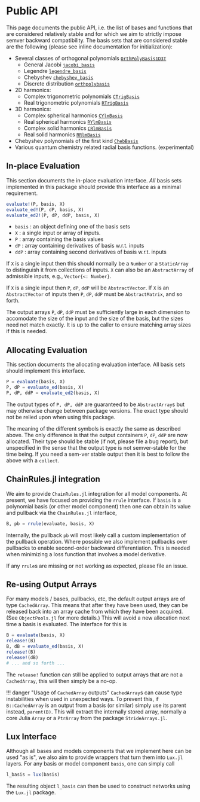 
# Public API 

This page documents the public API, i.e. the list of bases and functions that are considered relatively stable and for which we aim to strictly impose semver backward compatibility. The basis sets that are considered stable are the following (please see inline documentation for initialization): 

* Several classes of orthogonal polynomials [`OrthPolyBasis1D3T`](@ref)
   - General Jacobi [`jacobi_basis`](@ref)
   - Legendre [`legendre_basis`](@ref)
   - Chebyshev [`chebyshev_basis`](@ref)
   - Discrete distribution [`orthpolybasis`](@ref) 
* 2D harmonics: 
   - Complex trigonometric polynomials [`CTrigBasis`](@ref)
   - Real trigonometric polynomials [`RTrigBasis`](@ref)
* 3D harmonics: 
   - Complex spherical harmonics [`CYlmBasis`](@ref)
   - Real spherical harmonics [`RYlmBasis`](@ref)
   - Complex solid harmonics [`CRlmBasis`](@ref)
   - Real solid harmonics [`RRlmBasis`](@ref)
* Chebyshev polynomials of the first kind [`ChebBasis`](@ref)
* Various quantum chemistry related radial basis functions. (experimental)
   
## In-place Evaluation  

This section documents the in-place evaluation interface. *All* basis sets implemented in this package should provide this interface as a minimal requirement. 

```julia
evaluate!(P, basis, X)
evaluate_ed!(P, dP, basis, X)
evaluate_ed2!(P, dP, ddP, basis, X)
```

* `basis` : an object defining one of the basis sets 
* `X` : a single input or array of inputs. 
* `P` : array containing the basis values 
* `dP` : array containing derivatives of basis w.r.t. inputs 
* `ddP` : array containing second derivatives of basis w.r.t. inputs 

If `X` is a single input then this should normally be a `Number` or a `StaticArray` to distinguish it from collections of inputs. `X` can also be an `AbstractArray` of admissible inputs, e.g., `Vector{<: Number}`. 

If `X` is a single input then `P`, `dP`, `ddP` will be `AbstractVector`. If `X` is an `AbstractVector` of inputs then `P`, `dP`, `ddP` must be `AbstractMatrix`, and so forth. 

The output arrays `P`, `dP`, `ddP` must be sufficiently large in each dimension to accomodate the size of the input and the size of the basis, but the sizes need not match exactly. It is up to the caller to ensure matching array sizes if this is needed.


## Allocating Evaluation

This section documents the allocating evaluation interface. All basis sets should implement this interface.

```julia
P = evaluate(basis, X)
P, dP = evaluate_ed(basis, X)
P, dP, ddP = evaluate_ed2(basis, X)
```
The output types of `P, dP, ddP` are guaranteed to be `AbstractArray`s but may otherwise change between package versions. The exact type should not be relied upon when using this package.

The meaning of the different symbols is exactly the same as described above. The only difference is that the output containers `P`, `dP`, `ddP` are now allocated. 
Their type should be stable (if not, please file a bug report), but unspecified in the sense that the output type is not semver-stable for the time being. 
If you need a sem-ver stable output then it is best to follow the above with a `collect`.

## ChainRules.jl integration 

We aim to provide `ChainRules.jl` integration for all model components. At present, we have focused on providing the `rrule` interface. If `basis` is a polynomial basis (or other model component) then one can obtain its value and pullback via the `ChainRules.jl` interface, 
```julia 
B, pb = rrule(evaluate, basis, X)
``` 
Internally, the pullback `pb` will most likely call a custom implementation of the pullback operation. Where possible we also implement pullbacks over pullbacks to enable second-order backward differentiation. This is needed when minimizing a loss function that involves a model derivative.

If any `rrule`s are missing or not working as expected, please file an issue. 

## Re-using Output Arrays

For many models / bases, pullbacks, etc, the default output arrays are of type `CachedArray`. 
This means that after they have been used, they can be released back into an array cache from which they have been acquired. (See `ObjectPools.jl` for more details.) This will avoid a new allocation next time a basis is evaluated. The interface for this is 
```julia
B = evaluate(basis, X)
release!(B)
B, dB = evaluate_ed(basis, X)
release!(B)
release!(dB)
# ... and so forth ... 
``` 
The `release!` function can still be applied to output arrays that are not a `CachedArray`, this will then simply be a no-op. 

!!! danger "Usage of `CachedArray` outputs"
    `CachedArray`s can cause type instabilities when used in unexpected ways. To prevent this, if `B::CachedArray` is an output from a basis (or similar) simply use its parent instead, `parent(B)`. This will extract the internally stored array, normally a core Julia `Array` or a `PtrArray` from the package `StrideArrays.jl`. 
    

## Lux Interface

Although all bases and models components that we implement here can be used "as is", we also aim to provide wrappers that turn them into `Lux.jl` layers. For any basis or model component `basis`, one can simply call 
```julia
l_basis = lux(basis)
```
The resulting object `l_basis` can then be used to construct networks using the `Lux.jl` package. 